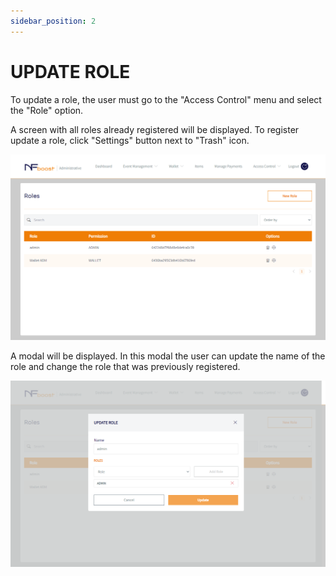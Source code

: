 ```yaml
---
sidebar_position: 2
---
```


# UPDATE ROLE

To update a role, the user must go to the "Access Control" menu and select the "Role" option.

A screen with all roles already registered will be displayed. To register update a role, click "Settings" button next to "Trash" icon. 

![1](/img/registernovarole.png)

A modal will be displayed. In this modal the user can update the name of the role and change the role that was previously registered.

![1](/img/attnovarole.png)
